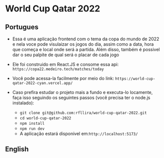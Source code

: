 # World Cup Qatar 2022

## Portugues

* Essa é uma aplicação frontend com o tema da copa do mundo de 2022 e nela voce pode visulaizar os jogos do dia, assim como a data, hora que começa e local onde será a partida. Além disso, também é possivel dar o seu palpite de qual será o placar de cada jogo

* Ele foi construido em React.JS e consome essa api: ```https://copa22.medeiro.tech/matches/today```

* Você pode acessa-la facilmente por meio do link: ```https://world-cup-qatar-2022-cyan.vercel.app/```

* Caso prefira estudar o projeto mais a fundo e executa-lo locamente, faça isso seguindo os seguintes passos (você precisa ter o node.js instalado):

  * ```git clone git@github.com:rfllira/world-cup-qatar-2022.git```
  * ```cd world-cup-qatar-2022```
  * ```npm install```
  * ```npm run dev```
  * A aplicação estará disponível em:```http://localhost:5173/```


## English